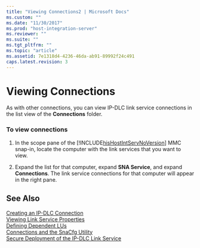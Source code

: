 ```yaml
---
title: "Viewing Connections2 | Microsoft Docs"
ms.custom: ""
ms.date: "11/30/2017"
ms.prod: "host-integration-server"
ms.reviewer: ""
ms.suite: ""
ms.tgt_pltfrm: ""
ms.topic: "article"
ms.assetid: 7e1318d4-4236-46da-ab91-89992f24c491
caps.latest.revision: 3
---
```

# Viewing Connections
As with other connections, you can view IP-DLC link service connections in the list view of the **Connections** folder.  
  
### To view connections  
  
1.  In the scope pane of the [!INCLUDE[hisHostIntServNoVersion](../includes/hishostintservnoversion-md.md)] MMC snap-in, locate the computer with the link services that you want to view.  
  
2.  Expand the list for that computer, expand **SNA Service**, and expand **Connections**. The link service connections for that computer will appear in the right pane.  
  
## See Also  
 [Creating an IP-DLC Connection](../HIS2010/creating-an-ip-dlc-connection2.md)   
 [Viewing Link Service Properties](../HIS2010/viewing-link-service-properties1.md)   
 [Defining Dependent LUs](../HIS2010/defining-dependent-lus2.md)   
 [Connections and the SnaCfg Utility](../HIS2010/connections-and-the-snacfg-utility2.md)   
 [Secure Deployment of the IP-DLC Link Service](../HIS2010/secure-deployment-of-the-ip-dlc-link-service1.md)